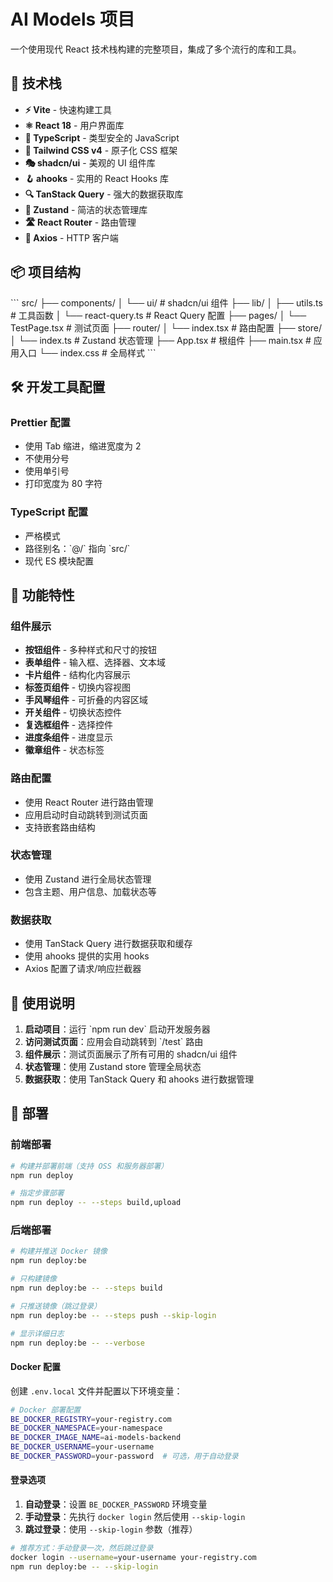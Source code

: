 # AI Models 项目

一个使用现代 React 技术栈构建的完整项目，集成了多个流行的库和工具。

## 🚀 技术栈

- **⚡ Vite** - 快速构建工具
- **⚛️ React 18** - 用户界面库
- **🔷 TypeScript** - 类型安全的 JavaScript
- **🎨 Tailwind CSS v4** - 原子化 CSS 框架
- **🎭 shadcn/ui** - 美观的 UI 组件库
- **🪝 ahooks** - 实用的 React Hooks 库
- **🔍 TanStack Query** - 强大的数据获取库
- **🏪 Zustand** - 简洁的状态管理库
- **🛣️ React Router** - 路由管理
- **📡 Axios** - HTTP 客户端

## 📦 项目结构

\`\`\`
src/
├── components/
│ └── ui/ # shadcn/ui 组件
├── lib/
│ ├── utils.ts # 工具函数
│ └── react-query.ts # React Query 配置
├── pages/
│ └── TestPage.tsx # 测试页面
├── router/
│ └── index.tsx # 路由配置
├── store/
│ └── index.ts # Zustand 状态管理
├── App.tsx # 根组件
├── main.tsx # 应用入口
└── index.css # 全局样式
\`\`\`

## 🛠️ 开发工具配置

### Prettier 配置

- 使用 Tab 缩进，缩进宽度为 2
- 不使用分号
- 使用单引号
- 打印宽度为 80 字符

### TypeScript 配置

- 严格模式
- 路径别名：\`@/\` 指向 \`src/\`
- 现代 ES 模块配置

## 🎯 功能特性

### 组件展示

- **按钮组件** - 多种样式和尺寸的按钮
- **表单组件** - 输入框、选择器、文本域
- **卡片组件** - 结构化内容展示
- **标签页组件** - 切换内容视图
- **手风琴组件** - 可折叠的内容区域
- **开关组件** - 切换状态控件
- **复选框组件** - 选择控件
- **进度条组件** - 进度显示
- **徽章组件** - 状态标签

### 路由配置

- 使用 React Router 进行路由管理
- 应用启动时自动跳转到测试页面
- 支持嵌套路由结构

### 状态管理

- 使用 Zustand 进行全局状态管理
- 包含主题、用户信息、加载状态等

### 数据获取

- 使用 TanStack Query 进行数据获取和缓存
- 使用 ahooks 提供的实用 hooks
- Axios 配置了请求/响应拦截器

## 📝 使用说明

1. **启动项目**：运行 \`npm run dev\` 启动开发服务器
2. **访问测试页面**：应用会自动跳转到 \`/test\` 路由
3. **组件展示**：测试页面展示了所有可用的 shadcn/ui 组件
4. **状态管理**：使用 Zustand store 管理全局状态
5. **数据获取**：使用 TanStack Query 和 ahooks 进行数据管理

## 🚀 部署

### 前端部署

```bash
# 构建并部署前端（支持 OSS 和服务器部署）
npm run deploy

# 指定步骤部署
npm run deploy -- --steps build,upload
```

### 后端部署

```bash
# 构建并推送 Docker 镜像
npm run deploy:be

# 只构建镜像
npm run deploy:be -- --steps build

# 只推送镜像（跳过登录）
npm run deploy:be -- --steps push --skip-login

# 显示详细日志
npm run deploy:be -- --verbose
```

#### Docker 配置

创建 `.env.local` 文件并配置以下环境变量：

```bash
# Docker 部署配置
BE_DOCKER_REGISTRY=your-registry.com
BE_DOCKER_NAMESPACE=your-namespace
BE_DOCKER_IMAGE_NAME=ai-models-backend
BE_DOCKER_USERNAME=your-username
BE_DOCKER_PASSWORD=your-password  # 可选，用于自动登录
```

#### 登录选项

1. **自动登录**：设置 `BE_DOCKER_PASSWORD` 环境变量
2. **手动登录**：先执行 `docker login` 然后使用 `--skip-login`
3. **跳过登录**：使用 `--skip-login` 参数（推荐）

```bash
# 推荐方式：手动登录一次，然后跳过登录
docker login --username=your-username your-registry.com
npm run deploy:be -- --skip-login
```
